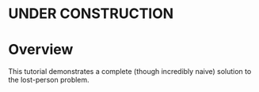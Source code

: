 # UNDER CONSTRUCTION

# Overview

This tutorial demonstrates a complete (though incredibly naive) solution to the lost-person problem.